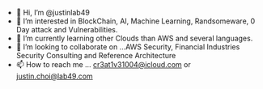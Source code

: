 - 👋 Hi, I’m @justinlab49
- 👀 I’m interested in BlockChain, AI, Machine Learning, Randsomeware, 0 Day attack and Vulnerabilities. 
- 🌱 I’m currently learning other Clouds than AWS and several languages.
- 💞️ I’m looking to collaborate on ...AWS Security, Financial Industries Security Consulting and Reference Architecture
- 📫 How to reach me ... cr3at1v31004@icloud.com or justin.choi@lab49.com

<!---
justinlab49/justinlab49 is a ✨ special ✨ repository because its `README.md` (this file) appears on your GitHub profile.
You can click the Preview link to take a look at your changes.
--->
